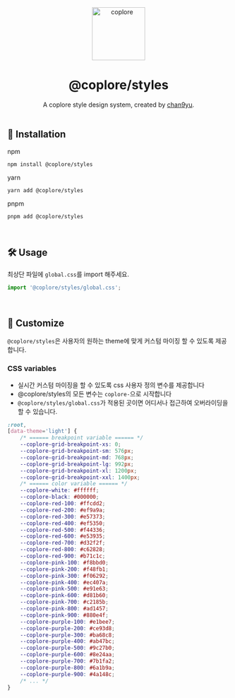 <div align="middle">
  <a href="https://github.com/coplore" rel="noopener" target="_blank">
	  <img src="https://avatars.githubusercontent.com/u/148344351?s=200&v=4" alt="coplore" width="120" />
  </a>
  <h1>@coplore/styles</h1>
  A coplore style design system, created by <a href="https://github.com/chan9yu" rel="noopener" target="_blank">chan9yu</a>.
</div>

<br />

## 🚀 Installation

npm

```shell
npm install @coplore/styles
```

yarn

```shell
yarn add @coplore/styles
```

pnpm

```shell
pnpm add @coplore/styles
```

<br />

## 🛠️ Usage

최상단 파일에 `global.css`를 import 해주세요.

```jsx
import '@coplore/styles/global.css';
```

<br />

## 🎨 Customize

`@coplore/styles`은 사용자의 원하는 theme에 맞게 커스텀 마이징 할 수 있도록 제공합니다.

### CSS variables

- 실시간 커스텀 마이징을 할 수 있도록 css 사용자 정의 변수를 제공합니다
- @coplore/styles의 모든 변수는 `coplore-`으로 시작합니다
- `@coplore/styles/global.css`가 적용된 곳이면 어디서나 접근하여 오버라이딩을 할 수 있습니다.

```css
:root,
[data-theme='light'] {
	/* ====== breakpoint variable ====== */
	--coplore-grid-breakpoint-xs: 0;
	--coplore-grid-breakpoint-sm: 576px;
	--coplore-grid-breakpoint-md: 768px;
	--coplore-grid-breakpoint-lg: 992px;
	--coplore-grid-breakpoint-xl: 1200px;
	--coplore-grid-breakpoint-xxl: 1400px;
	/* ====== color variable ====== */
	--coplore-white: #ffffff;
	--coplore-black: #000000;
	--coplore-red-100: #ffcdd2;
	--coplore-red-200: #ef9a9a;
	--coplore-red-300: #e57373;
	--coplore-red-400: #ef5350;
	--coplore-red-500: #f44336;
	--coplore-red-600: #e53935;
	--coplore-red-700: #d32f2f;
	--coplore-red-800: #c62828;
	--coplore-red-900: #b71c1c;
	--coplore-pink-100: #f8bbd0;
	--coplore-pink-200: #f48fb1;
	--coplore-pink-300: #f06292;
	--coplore-pink-400: #ec407a;
	--coplore-pink-500: #e91e63;
	--coplore-pink-600: #d81b60;
	--coplore-pink-700: #c2185b;
	--coplore-pink-800: #ad1457;
	--coplore-pink-900: #880e4f;
	--coplore-purple-100: #e1bee7;
	--coplore-purple-200: #ce93d8;
	--coplore-purple-300: #ba68c8;
	--coplore-purple-400: #ab47bc;
	--coplore-purple-500: #9c27b0;
	--coplore-purple-600: #8e24aa;
	--coplore-purple-700: #7b1fa2;
	--coplore-purple-800: #6a1b9a;
	--coplore-purple-900: #4a148c;
	/* ... */
}
```

